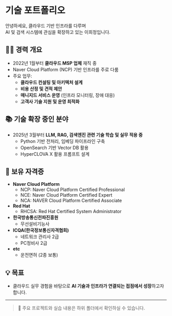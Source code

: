 # 기술 포트폴리오

안녕하세요, 클라우드 기반 인프라를 다루며  
AI 및 검색 시스템에 관심을 확장하고 있는 이희정입니다.

## 👩‍💻 경력 개요
- 2022년 1월부터 **클라우드 MSP 업체** 재직 중
- Naver Cloud Platform (NCP) 기반 인프라를 주로 다룸
- 주요 업무:  
  - **클라우드 컨설팅 및 아키텍처 설계**  
  - **비용 산정 및 견적 제안**  
  - **매니지드 서비스 운영** (인프라 모니터링, 장애 대응)  
  - **고객사 기술 지원 및 운영 최적화**

## 📚 기술 확장 중인 분야
- 2025년 3월부터 **LLM, RAG, 검색엔진 관련 기술 학습 및 실무 적용 중**
  - Python 기반 전처리, 임베딩 파이프라인 구축
  - OpenSearch 기반 Vector DB 활용
  - HyperCLOVA X 활용 프롬프트 설계

## 📝 보유 자격증
- **Naver Cloud Platform**
  - NCP: Naver Cloud Platform Certified Professional
  - NCE: Naver Cloud Platform Certified Expert
  - NCA: NAVER Cloud Platform Certified Associate
- **Red Hat**
  - RHCSA: Red Hat Certified System Administrator
- **한국방송통신전파진흥원**
  - 무선설비기능사
- **ICQA(한국정보통신자격협회)**
  - 네트워크 관리사 2급
  - PC정비사 2급
- **etc**
  - 운전면허 (2종 보통)

## 💡 목표
- 클라우드 실무 경험을 바탕으로 **AI 기술과 인프라가 연결되는 접점에서 성장**하고자 합니다.

---
> 📂 주요 프로젝트와 실습 내용은 하위 폴더에서 확인하실 수 있습니다.

